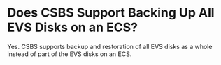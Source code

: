 # Does CSBS Support Backing Up All EVS Disks on an ECS?<a name="EN-US_TOPIC_0056584639"></a>

Yes. CSBS supports backup and restoration of all EVS disks as a whole instead of part of the EVS disks on an ECS.

